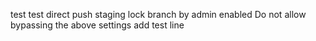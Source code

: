 test
test
direct push staging lock branch  by admin
enabled Do not allow bypassing the above settings
add test line